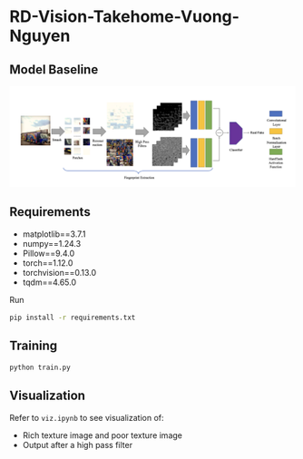 # RD-Vision-Takehome-Vuong-Nguyen

## Model Baseline 

![Model baseline](imgs/model_baseline.png "Baseline")

## Requirements

- matplotlib==3.7.1
- numpy==1.24.3
- Pillow==9.4.0
- torch==1.12.0
- torchvision==0.13.0
- tqdm==4.65.0

Run 
```bash
pip install -r requirements.txt
```

## Training
```bash
python train.py 
```

## Visualization
Refer to `viz.ipynb` to see visualization of:
- Rich texture image and poor texture image
- Output after a high pass filter
